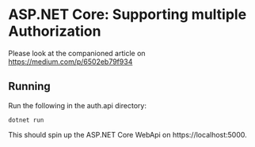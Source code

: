 # ASP.NET Core: Supporting multiple Authorization
Please look at the companioned article on https://medium.com/p/6502eb79f934

## Running 
Run the following in the auth.api directory:
```
dotnet run
```

This should spin up the ASP.NET Core WebApi on https://localhost:5000.
